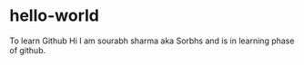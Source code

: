 # hello-world
To learn Github
Hi I am sourabh sharma aka Sorbhs and is in learning phase of github.
